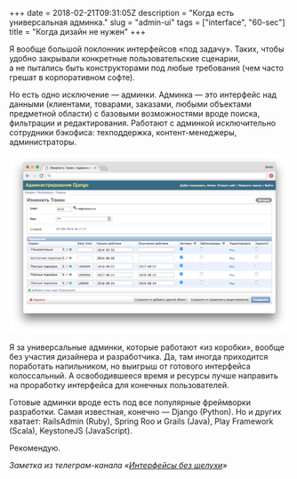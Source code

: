 +++
date = 2018-02-21T09:31:05Z
description = "Когда есть универсальная админка."
slug = "admin-ui"
tags = ["interface", "60-sec"]
title = "Когда дизайн не нужен"
+++

Я вообще большой поклонник интерфейсов «под задачу». Таких, чтобы удобно закрывали конкретные пользовательские сценарии, а не пытались быть конструкторами под любые требования (чем часто грешат в корпоративном софте).

Но есть одно исключение — админки. Админка — это интерфейс над данными (клиентами, товарами, заказами, любыми объектами предметной области) с базовыми возможностями вроде поиска, фильтрации и редактирования. Работают с админкой исключительно сотрудники бэкофиса: техподдержка, контент-менеджеры, администраторы.

![Типичная админка](admin-ui.png)

Я за универсальные админки, которые работают «из коробки», вообще без участия дизайнера и разработчика. Да, там иногда приходится поработать напильником, но выигрыш от готового интерфейса колоссальный. А освободившееся время и ресурсы лучше направить на проработку интерфейса для конечных пользователей.

Готовые админки вроде есть под все популярные фреймворки разработки. Самая известная, конечно — Django (Python). Но и других хватает: RailsAdmin (Ruby), Spring Roo и Grails (Java), Play Framework (Scala), KeystoneJS (JavaScript).

Рекомендую.

<div class="row">
<div class="col-xs-12 col-sm-10 col-md-8"><p><em>Заметка из телеграм-канала <span class="nowrap"><i class="fa fa-star-o color-sin"></i> «<a href="https://t.me/dangry">Интерфейсы без шелухи</a>»</span></em></p></div>
</div>

